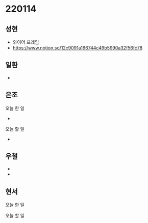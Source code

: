 # 220114

## 성현

- 와이어 프레임
- https://www.notion.so/12c9091a166744c49b5990a32f56fc78

## 일환

-

## 은조

오늘 한 일

-

오늘 할 일

-

## 우철

-
-

## 현서

오늘 한 일

오늘 할 일
